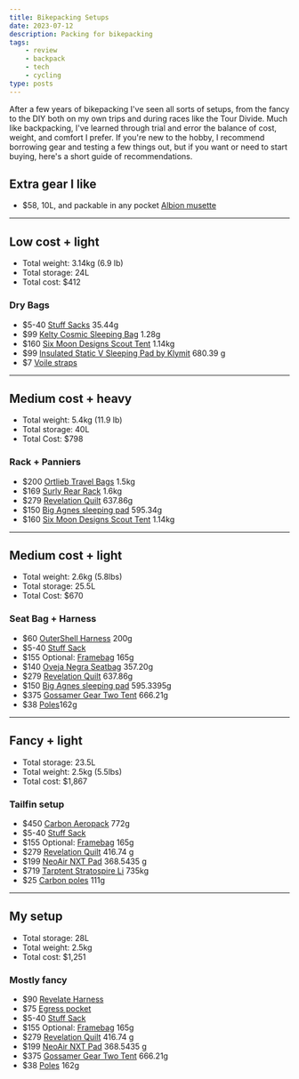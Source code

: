 ```yaml
---
title: Bikepacking Setups
date: 2023-07-12
description: Packing for bikepacking
tags: 
    - review
    - backpack
    - tech
    - cycling
type: posts
---
```


After a few years of bikepacking I've seen all sorts of setups, from the fancy to the DIY both on my own trips and during races like the Tour Divide. Much like backpacking, I've learned through trial and error the balance of cost, weight, and comfort I prefer. If you're new to the hobby, I recommend borrowing gear and testing a few things out, but if you want or need to start buying, here's a short guide of recommendations.

## Extra gear I like

- $58, 10L, and packable in any pocket [Albion musette](https://www.albioncycling.com/products/burner-musette-black)

---

## Low cost + light

- Total weight: 3.14kg (6.9 lb)
- Total storage: 24L
- Total cost: $412

### Dry Bags

- $5-40 [Stuff Sacks](https://www.garagegrowngear.com/collections/ultralight-backpacking-gear-accessories/products/roll-top-dry-bags-ecopak-by-hilltop-packs?variant=43087933276347) 35.44g
- $99 [Kelty Cosmic Sleeping Bag](https://www.outdoorgearlab.com/reviews/camping-and-hiking/backpacking-sleeping-bag/kelty-cosmic-20) 1.28g
- $160 [Six Moon Designs Scout Tent](https://www.garagegrowngear.com/collections/shelters/products/skyscape-scout-by-six-moon-designs) 1.14kg
- $99 [Insulated Static V Sleeping Pad by Klymit](https://www.garagegrowngear.com/collections/sleeping-pads-pillows/products/static-v-insulated-sleeping-pad-by-klymit) 680.39 g
- $7 [Voile straps](https://www.voilestraps.com/voile-straps-20-inch-nylon-buckle.html) 

---

## Medium cost + heavy

- Total weight: 5.4kg (11.9 lb)
- Total storage: 40L
- Total Cost: $798

### Rack + Panniers

- $200 [Ortlieb Travel Bags](https://www.tiptopbikeshop.com/product/ortlieb-back-roller-classic-pair-247307-1.htm) 1.5kg
- $169 [Surly Rear Rack](https://surlybikes.com/parts/rear_disc_rack) 1.6kg
- $279 [Revelation Quilt](https://www.garagegrowngear.com/collections/quilts-sleeping-bags/products/enigma-quilt-by-enlightened-equipment) 637.86g
- $150 [Big Agnes sleeping pad](https://www.outdoorgearlab.com/reviews/camping-and-hiking/sleeping-pad/big-agnes-rapide-sl-insulated) 595.34g
- $160 [Six Moon Designs Scout Tent](https://www.garagegrowngear.com/collections/shelters/products/skyscape-scout-by-six-moon-designs) 1.14kg

---

## Medium cost + light

- Total weight: 2.6kg (5.8lbs)
- Total storage: 25.5L
- Total Cost: $670

### Seat Bag + Harness

- $60 [OuterShell Harness](https://outershell.com/shop/stuff-sack-harness) 200g
- $5-40 [Stuff Sack](https://www.garagegrowngear.com/collections/ultralight-backpacking-gear-accessories/products/roll-top-dry-bags-ecopak-by-hilltop-packs?variant=43087933276347) 
- $155 Optional: [Framebag](https://www.orucase.com/collections/frame-bags/products/design-labs-frame-pack) 165g
- $140 [Oveja Negra Seatbag](https://www.ovejanegrabikepacking.com/collections/seat-bags/products/gearjammer-seat-bag) 357.20g
- $279 [Revelation Quilt](https://www.garagegrowngear.com/collections/quilts-sleeping-bags/products/enigma-quilt-by-enlightened-equipment) 637.86g
- $150 [Big Agnes sleeping pad](https://www.outdoorgearlab.com/reviews/camping-and-hiking/sleeping-pad/big-agnes-rapide-sl-insulated) 595.3395g
- $375 [Gossamer Gear Two Tent](https://www.garagegrowngear.com/collections/shelters/products/the-two-by-gossamer-gear) 666.21g
- $38 [Poles](https://www.gossamergear.com/collections/shelters-sleeping-pads/products/the-one-pole-sets)162g

---

## Fancy + light

- Total storage: 23.5L
- Total weight: 2.5kg (5.5lbs)
- Total cost: $1,867

### Tailfin setup

- $450 [Carbon Aeropack](https://www.tailfin.cc/product/seat-packs/carbon-aeropacks/aeropack-carbon/?v=7516fd43adaa) 772g
- $5-40 [Stuff Sack](https://www.garagegrowngear.com/collections/ultralight-backpacking-gear-accessories/products/roll-top-dry-bags-ecopak-by-hilltop-packs?variant=43087933276347) 
- $155 Optional: [Framebag](https://www.orucase.com/collections/frame-bags/products/design-labs-frame-pack) 165g
- $279 [Revelation Quilt](https://www.garagegrowngear.com/collections/quilts-sleeping-bags/products/enigma-quilt-by-enlightened-equipment) 416.74 g
- $199 [NeoAir NXT Pad](https://www.garagegrowngear.com/collections/sleeping-pads-pillows/products/neoair-xlite-sleeping-pad-by-thermarest) 368.5435 g
- $719 [Tarptent Stratospire Li](https://www.outdoorgearlab.com/reviews/camping-and-hiking/ultralight-tent/tarptent-stratospire-li) 735kg
- $25 [Carbon poles](https://www.tarptent.com/product/carbon-poly-pole/#tab-id-2) 111g

---

## My setup

- Total storage: 28L
- Total weight: 2.5kg
- Total cost: $1,251

### Mostly fancy

- $90 [Revelate Harness](https://www.revelatedesigns.com/index.cfm/store.catalog/handlebar/Handlebarharness)
- $75 [Egress pocket](https://www.revelatedesigns.com/index.cfm/store.catalog/handlebar/EgressPocket)
- $5-40 [Stuff Sack](https://www.garagegrowngear.com/collections/ultralight-backpacking-gear-accessories/products/roll-top-dry-bags-ecopak-by-hilltop-packs?variant=43087933276347) 
- $155 Optional: [Framebag](https://www.orucase.com/collections/frame-bags/products/design-labs-frame-pack) 165g
- $279 [Revelation Quilt](https://www.garagegrowngear.com/collections/quilts-sleeping-bags/products/enigma-quilt-by-enlightened-equipment) 416.74 g
- $199 [NeoAir NXT Pad](https://www.garagegrowngear.com/collections/sleeping-pads-pillows/products/neoair-xlite-sleeping-pad-by-thermarest) 368.5435 g
- $375 [Gossamer Gear Two Tent](https://www.garagegrowngear.com/collections/shelters/products/the-two-by-gossamer-gear) 666.21g
- $38 [Poles](https://www.gossamergear.com/collections/shelters-sleeping-pads/products/the-one-pole-sets) 162g
